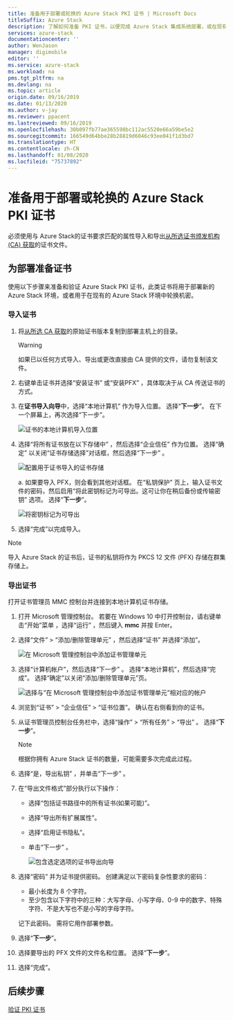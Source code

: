 ```yaml
---
title: 准备用于部署或轮换的 Azure Stack PKI 证书 | Microsoft Docs
titleSuffix: Azure Stack
description: 了解如何准备 PKI 证书，以便完成 Azure Stack 集成系统部署，或在现有 Azure Stack 环境中轮换机密。
services: azure-stack
documentationcenter: ''
author: WenJason
manager: digimobile
editor: ''
ms.service: azure-stack
ms.workload: na
pms.tgt_pltfrm: na
ms.devlang: na
ms.topic: article
origin.date: 09/16/2019
ms.date: 01/13/2020
ms.author: v-jay
ms.reviewer: ppacent
ms.lastreviewed: 09/16/2019
ms.openlocfilehash: 30b097fb77ae365598bc112ac5520e66a59be5e2
ms.sourcegitcommit: 166549d64bbe28b28819d6046c93ee041f1d3bd7
ms.translationtype: HT
ms.contentlocale: zh-CN
ms.lasthandoff: 01/08/2020
ms.locfileid: "75737892"
---
```

# <a name="prepare-azure-stack-pki-certificates-for-deployment-or-rotation"></a>准备用于部署或轮换的 Azure Stack PKI 证书

必须使用与 Azure Stack的证书要求匹配的属性导入和导出[从所选证书颁发机构 (CA) 获取](azure-stack-get-pki-certs.md)的证书文件。

## <a name="prepare-certificates-for-deployment"></a>为部署准备证书

使用以下步骤来准备和验证 Azure Stack PKI 证书，此类证书将用于部署新的 Azure Stack 环境，或者用于在现有的 Azure Stack 环境中轮换机密。

### <a name="import-the-certificate"></a>导入证书

1. 将[从所选 CA 获取](azure-stack-get-pki-certs.md)的原始证书版本复制到部署主机上的目录。 
   > [!WARNING]
   > 如果已以任何方式导入、导出或更改直接由 CA 提供的文件，请勿复制该文件。

1. 右键单击证书并选择“安装证书”  或“安装PFX”  ，具体取决于从 CA 传送证书的方式。

1. 在**证书导入向导**中，选择“本地计算机”  作为导入位置。 选择“**下一步**”。 在下一个屏幕上，再次选择“下一步”。

    ![证书的本地计算机导入位置](./media/prepare-pki-certs/1.png)

1. 选择“将所有证书放在以下存储中”  ，然后选择“企业信任”  作为位置。 选择“确定”  以关闭“证书存储选择”对话框，然后选择“下一步”  。

   ![配置用于证书导入的证书存储](./media/prepare-pki-certs/3.png)

   a. 如果要导入 PFX，则会看到其他对话框。 在“私钥保护”  页上，输入证书文件的密码，然后启用“将此密钥标记为可导出。这可让你在稍后备份或传输密钥”  选项。 选择“**下一步**”。

   ![将密钥标记为可导出](./media/prepare-pki-certs/2.png)

1. 选择“完成”以完成导入。 

> [!NOTE]
> 导入 Azure Stack 的证书后，证书的私钥将作为 PKCS 12 文件 (PFX) 存储在群集存储上。

### <a name="export-the-certificate"></a>导出证书

打开证书管理员 MMC 控制台并连接到本地计算机证书存储。

1. 打开 Microsoft 管理控制台。 若要在 Windows 10 中打开控制台，请右键单击“开始”菜单  ，选择“运行”  ，然后键入 **mmc** 并按 Enter。

2. 选择“文件”   > “添加/删除管理单元”  ，然后选择“证书”  并选择“添加”。 

    ![在 Microsoft 管理控制台中添加证书管理单元](./media/prepare-pki-certs/mmc-2.png)

3. 选择“计算机帐户”，然后选择“下一步”   。 选择“本地计算机”，然后选择“完成”。   选择“确定”以关闭“添加/删除管理单元”页。 

    ![选择与“在 Microsoft 管理控制台中添加证书管理单元”相对应的帐户](./media/prepare-pki-certs/mmc-3.png)

4. 浏览到“证书”   >   “企业信任” >   “证书位置”。 确认在右侧看到你的证书。

5. 从证书管理员控制台任务栏中，选择“操作”   > “所有任务”   > “导出”  。 选择“**下一步**”。

   > [!NOTE]
   > 根据你拥有 Azure Stack 证书的数量，可能需要多次完成此过程。

6. 选择“是，导出私钥”  ，并单击“下一步”  。

7. 在“导出文件格式”部分执行以下操作：
    
   - 选择“包括证书路径中的所有证书(如果可能)”。   
   - 选择“导出所有扩展属性”。   
   - 选择“启用证书隐私”。   
   - 单击“下一步”  。  
    
     ![包含选定选项的证书导出向导](./media/prepare-pki-certs/azure-stack-save-cert.png)

8. 选择“密码”  并为证书提供密码。 创建满足以下密码复杂性要求的密码：

    * 最小长度为 8 个字符。
    * 至少包含以下字符中的三种：大写字母、小写字母、0-9 中的数字、特殊字符、不是大写也不是小写的字母字符。

    记下此密码。 需将它用作部署参数。

9. 选择“**下一步**”。

10. 选择要导出的 PFX 文件的文件名和位置。 选择“**下一步**”。

11. 选择“完成”。 

## <a name="next-steps"></a>后续步骤

[验证 PKI 证书](azure-stack-validate-pki-certs.md)

<!-- Update_Description: wording update -->